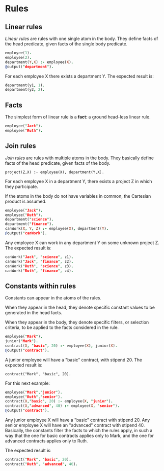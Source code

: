 # Rules

## Linear rules

_Linear rules_ are rules with one single atom in the body. They define facts of
the head predicate, given facts of the single body predicate.

```prolog showLineNumbers {3}
employee(1).
employee(2).
department(Y,X) :- employee(X).
@output("department").
```

For each employee X there exists a department Y. The expected result is:

```prolog
department(y1, 1).
department(y2, 2).
```

## Facts

The simplest form of linear rule is a **fact**: a ground head-less linear rule.

```prolog showLineNumbers
employee("Jack").
employee("Ruth").
```

## Join rules

_Join rules_ are rules with multiple atoms in the body. They basically define
facts of the head predicate, given facts of the body.

```
project(Z,X) :- employee(X), department(Y,X).
```

For each employee X in a department Y, there exists a project Z in which they
participate.

If the atoms in the body do not have variables in common, the Cartesian product
is assumed.

```prolog showLineNumbers {5}
employee("Jack").
employee("Ruth").
department("science").
department("finance").
canWork(X, Y, Z) :- employee(X), department(Y).
@output("canWork").
```

Any employee X can work in any department Y on some unknown project Z. The
expected result is:

```prolog
canWork("Jack", "science", z1).
canWork("Jack", "finance", z2).
canWork("Ruth", "science", z3).
canWork("Ruth", "finance", z4).
```

## Constants within rules

Constants can appear in the atoms of the rules.

When they appear in the head, they denote specific constant values to be
generated in the head facts.

When they appear in the body, they denote specific filters, or selection
criteria, to be applied to the facts considered in the rule.

```prolog showLineNumbers {3}
employee("Mark").
junior("Mark").
contract(X, "basic", 20) :- employee(X), junior(X).
@output("contract").
```

A junior employee will have a "basic" contract, with stipend 20. The expected
result is:

```
contract("Mark", "basic", 20).
```

For this next example:

```prolog showLineNumbers {3,4}
employee("Mark","junior").
employee("Ruth","senior").
contract(X,"basic", 20) :- employee(X, "junior").
contract(X,"advanced", 40) :- employee(X, "senior").
@output("contract").
```

Any junior employee X will have a "basic" contract with stipend 20. Any senior
employee X will have an "advanced" contract with stipend 40. Basically, the
constants filter the facts to which the rules apply, in such a way that the one
for basic contracts applies only to Mark, and the one for advanced contracts
applies only to Ruth.

The expected result is:

```prolog
contract("Mark", "basic", 20).
contract("Ruth", "advanced", 40).
```
